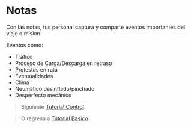 # Notas

Con las notas, tus personal captura y comparte eventos importantes del viaje o mision. 

Eventos como:

 - Trafico
 - Proceso de Carga/Descarga en retraso 
 - Protestas en ruta
 - Eventualidades 
 - Clima
 - Neumático desinflado/pinchado
 - Desperfecto mecánico

> Siguiente [Tutorial Control](/v1/web-app/basico/notas.html).

> O regresa a [Tutorial Basico](/v1/web-app/basico/notas.html).
<!--stackedit_data:
eyJoaXN0b3J5IjpbMjA0MzE2MzU5OCwtMjAzOTM0NTc1NSwxND
c5NzQyNzQ3XX0=
-->